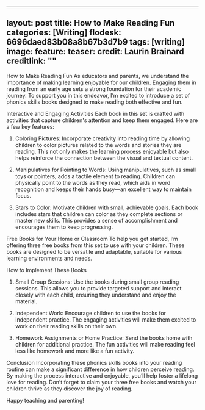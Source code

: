 
---
layout: post
title: How to Make Reading Fun
categories: [Writing]
flodesk: 6696daed83b08a8b67b3d7b9
tags: [writing]
image:
  feature: 
  teaser: 
  credit: Laurin Brainard
  creditlink: ""
---
How to Make Reading Fun
As educators and parents, we understand the importance of making learning enjoyable for our children. Engaging them in reading from an early age sets a strong foundation for their academic journey. To support you in this endeavor, I’m excited to introduce a set of phonics skills books designed to make reading both effective and fun.

Interactive and Engaging Activities
Each book in this set is crafted with activities that capture children's attention and keep them engaged. Here are a few key features:

1. Coloring Pictures:
Incorporate creativity into reading time by allowing children to color pictures related to the words and stories they are reading. This not only makes the learning process enjoyable but also helps reinforce the connection between the visual and textual content.

2. Manipulatives for Pointing to Words:
Using manipulatives, such as small toys or pointers, adds a tactile element to reading. Children can physically point to the words as they read, which aids in word recognition and keeps their hands busy—an excellent way to maintain focus.

3. Stars to Color:
Motivate children with small, achievable goals. Each book includes stars that children can color as they complete sections or master new skills. This provides a sense of accomplishment and encourages them to keep progressing.

Free Books for Your Home or Classroom
To help you get started, I’m offering three free books from this set to use with your children. These books are designed to be versatile and adaptable, suitable for various learning environments and needs.

How to Implement These Books
1. Small Group Sessions:
Use the books during small group reading sessions. This allows you to provide targeted support and interact closely with each child, ensuring they understand and enjoy the material.

2. Independent Work:
Encourage children to use the books for independent practice. The engaging activities will make them excited to work on their reading skills on their own.

3. Homework Assignments or Home Practice:
Send the books home with children for additional practice. The fun activities will make reading feel less like homework and more like a fun activity.

Conclusion
Incorporating these phonics skills books into your reading routine can make a significant difference in how children perceive reading. By making the process interactive and enjoyable, you’ll help foster a lifelong love for reading. Don’t forget to claim your three free books and watch your children thrive as they discover the joy of reading.

Happy teaching and parenting!
